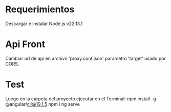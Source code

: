 # Requerimientos
Descargar e instalar Node.js v22.13.1

# Api Front
Cambiar url de api en archivo 'proxy.conf.json' parametro 'target' usado por CORS.

# Test
Luego en la carpeta del proyecto ejecutar en el Terminal:
npm install -g @angular/cli@19.1.5
npm i
ng serve